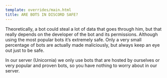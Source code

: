 ```yaml
---
template: overrides/main.html
title: ARE BOTS IN DISCORD SAFE?
---
```


Theoretically, a bot could steal a lot of data that goes through him, but that really depends on the developer of the bot and its permissions. Although using the most popular bots it’s extremely safe. Only a very small percentage of bots are actually made maliciously, but always keep an eye out just to be safe.

In our server (Unicornia) we only use bots that are hosted by ourselves or very popular and proven bots, so you have nothing to worry about in our server.